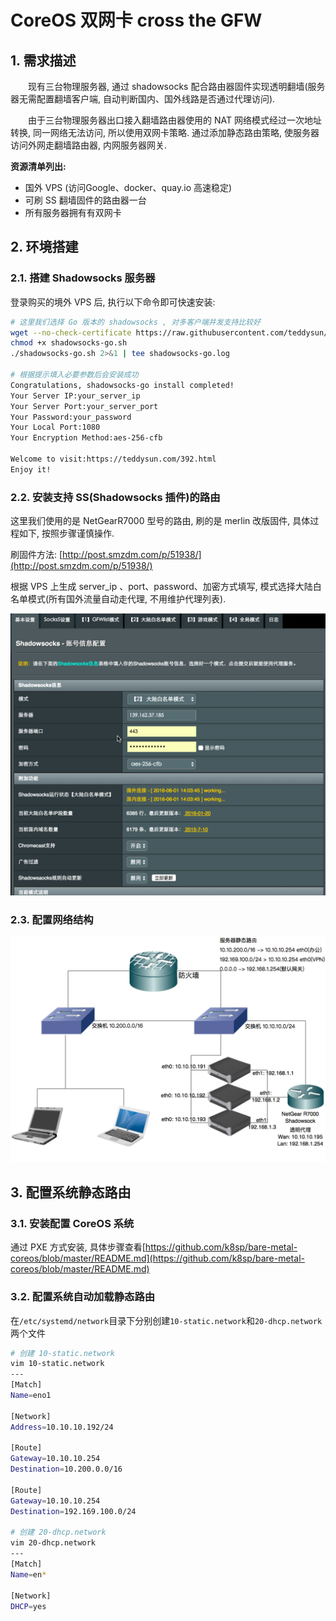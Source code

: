 # CoreOS 双网卡 cross the GFW
## 1. 需求描述
　　现有三台物理服务器, 通过 shadowsocks 配合路由器固件实现透明翻墙(服务器无需配置翻墙客户端, 自动判断国内、国外线路是否通过代理访问).


　　由于三台物理服务器出口接入翻墙路由器使用的 NAT 网络模式经过一次地址转换, 同一网络无法访问, 所以使用双网卡策略. 通过添加静态路由策略, 使服务器访问外网走翻墙路由器, 内网服务器网关.

__资源清单列出:__
- 国外 VPS (访问Google、docker、quay.io 高速稳定)
- 可刷 SS 翻墙固件的路由器一台
- 所有服务器拥有有双网卡

## 2. 环境搭建
### 2.1. 搭建 Shadowsocks 服务器
登录购买的境外 VPS 后, 执行以下命令即可快速安装:

```bash
# 这里我们选择 Go 版本的 shadowsocks , 对多客户端并发支持比较好
wget --no-check-certificate https://raw.githubusercontent.com/teddysun/shadowsocks_install/master/shadowsocks-go.sh
chmod +x shadowsocks-go.sh
./shadowsocks-go.sh 2>&1 | tee shadowsocks-go.log

# 根据提示填入必要参数后会安装成功
Congratulations, shadowsocks-go install completed!
Your Server IP:your_server_ip
Your Server Port:your_server_port
Your Password:your_password
Your Local Port:1080
Your Encryption Method:aes-256-cfb

Welcome to visit:https://teddysun.com/392.html
Enjoy it!
```

### 2.2. 安装支持 SS(Shadowsocks 插件)的路由
这里我们使用的是 NetGearR7000 型号的路由, 刷的是 merlin 改版固件, 具体过程如下, 按照步骤谨慎操作.

刷固件方法: [http://post.smzdm.com/p/51938/](http://post.smzdm.com/p/51938/)

根据 VPS 上生成 server_ip 、port、password、加密方式填写, 模式选择大陆白名单模式(所有国外流量自动走代理, 不用维护代理列表). 

![router](./images/2016-06-02_11-48-14.png)


### 2.3. 配置网络结构
![network_config](./images/2016-05-31_20-49-31.png)

## 3. 配置系统静态路由
### 3.1. 安装配置 CoreOS 系统
通过 PXE 方式安装, 具体步骤查看[https://github.com/k8sp/bare-metal-coreos/blob/master/README.md](https://github.com/k8sp/bare-metal-coreos/blob/master/README.md)
### 3.2. 配置系统自动加载静态路由
在`/etc/systemd/network`目录下分别创建`10-static.network`和`20-dhcp.network` 两个文件

```bash
# 创建 10-static.network
vim 10-static.network
---
[Match]
Name=eno1

[Network]
Address=10.10.10.192/24

[Route]
Gateway=10.10.10.254
Destination=10.200.0.0/16

[Route]
Gateway=10.10.10.254
Destination=192.169.100.0/24

# 创建 20-dhcp.network
vim 20-dhcp.network
---
[Match]
Name=en*

[Network]
DHCP=yes
```



　

